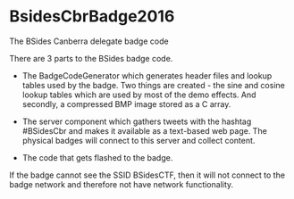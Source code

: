 # BsidesCbrBadge2016
The BSides Canberra delegate badge code

There are 3 parts to the BSides badge code.

* The BadgeCodeGenerator which generates header files and lookup tables used
by the badge. Two things are created - the sine and cosine lookup tables which
are used by most of the demo effects. And secondly, a compressed BMP image
stored as a C array.

* The server component which gathers tweets with the hashtag #BSidesCbr and
makes it available as a text-based web page. The physical badges will connect
to this server and collect content.

* The code that gets flashed to the badge.

If the badge cannot see the SSID BSidesCTF, then it will not connect to the
badge network and therefore not have network functionality.
